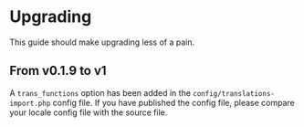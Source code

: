 # Upgrading
This guide should make upgrading less of a pain.

## From v0.1.9 to v1
A `trans_functions` option has been added in the `config/translations-import.php` config file. If you have published the config file, please compare your locale config file with the source file. 
